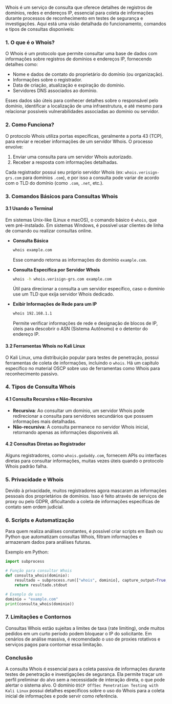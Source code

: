 Whois é um serviço de consulta que oferece detalhes de registros de domínios, redes e endereços IP, essencial para coleta de informações durante processos de reconhecimento em testes de segurança e investigações. Aqui está uma visão detalhada do funcionamento, comandos e tipos de consultas disponíveis:

### 1. O que é o Whois?
O Whois é um protocolo que permite consultar uma base de dados com informações sobre registros de domínios e endereços IP, fornecendo detalhes como:
- Nome e dados de contato do proprietário do domínio (ou organização).
- Informações sobre o registrador.
- Data de criação, atualização e expiração do domínio.
- Servidores DNS associados ao domínio.

Esses dados são úteis para conhecer detalhes sobre o responsável pelo domínio, identificar a localização de uma infraestrutura, e até mesmo para relacionar possíveis vulnerabilidades associadas ao domínio ou servidor.

### 2. Como Funciona?
O protocolo Whois utiliza portas específicas, geralmente a porta 43 (TCP), para enviar e receber informações de um servidor Whois. O processo envolve:
1. Enviar uma consulta para um servidor Whois autorizado.
2. Receber a resposta com informações detalhadas.

Cada registrador possui seu próprio servidor Whois (ex: `whois.verisign-grs.com` para domínios `.com`), e por isso a consulta pode variar de acordo com o TLD do domínio (como `.com`, `.net`, etc.).

### 3. Comandos Básicos para Consultas Whois

#### 3.1 Usando o Terminal
Em sistemas Unix-like (Linux e macOS), o comando básico é `whois`, que vem pré-instalado. Em sistemas Windows, é possível usar clientes de linha de comando ou realizar consultas online.

- **Consulta Básica**
  ```bash
  whois example.com
  ```
  Esse comando retorna as informações do domínio `example.com`.

- **Consulta Específica por Servidor Whois**
  ```bash
  whois -h whois.verisign-grs.com example.com
  ```
  Útil para direcionar a consulta a um servidor específico, caso o domínio use um TLD que exija servidor Whois dedicado.

- **Exibir Informações de Rede para um IP**
  ```bash
  whois 192.168.1.1
  ```
  Permite verificar informações de rede e designação de blocos de IP, úteis para descobrir o ASN (Sistema Autônomo) e o detentor do endereço IP.

#### 3.2 Ferramentas Whois no Kali Linux
O Kali Linux, uma distribuição popular para testes de penetração, possui ferramentas de coleta de informações, incluindo o `whois`. Há um capítulo específico no material OSCP sobre uso de ferramentas como Whois para reconhecimento passivo.

### 4. Tipos de Consulta Whois

#### 4.1 Consulta Recursiva e Não-Recursiva
- **Recursiva**: Ao consultar um domínio, um servidor Whois pode redirecionar a consulta para servidores secundários que possuem informações mais detalhadas.
- **Não-recursiva**: A consulta permanece no servidor Whois inicial, retornando apenas as informações disponíveis ali.

#### 4.2 Consultas Diretas ao Registrador
Alguns registradores, como `whois.godaddy.com`, fornecem APIs ou interfaces diretas para consultar informações, muitas vezes úteis quando o protocolo Whois padrão falha.

### 5. Privacidade e Whois
Devido à privacidade, muitos registradores agora mascaram as informações pessoais dos proprietários de domínios. Isso é feito através de serviços de proxy ou pelo GDPR, dificultando a coleta de informações específicas de contato sem ordem judicial.

### 6. Scripts e Automatização
Para quem realiza análises constantes, é possível criar scripts em Bash ou Python que automatizam consultas Whois, filtram informações e armazenam dados para análises futuras.

Exemplo em Python:
```python
import subprocess

# Função para consultar Whois
def consulta_whois(dominio):
    resultado = subprocess.run(["whois", dominio], capture_output=True, text=True)
    return resultado.stdout

# Exemplo de uso
dominio = "example.com"
print(consulta_whois(dominio))
```

### 7. Limitações e Contornos
Consultas Whois estão sujeitas a limites de taxa (rate limiting), onde muitos pedidos em um curto período podem bloquear o IP do solicitante. Em cenários de análise massiva, é recomendado o uso de proxies rotativos e serviços pagos para contornar essa limitação.

### Conclusão
A consulta Whois é essencial para a coleta passiva de informações durante testes de penetração e investigações de segurança. Ela permite traçar um perfil preliminar do alvo sem a necessidade de interação direta, o que pode alertar o sistema alvo. O domínio `OSCP OffSec Penetration Testing with Kali Linux` possui detalhes específicos sobre o uso do Whois para a coleta inicial de informações e pode servir como referência.